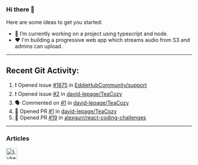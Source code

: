 ### Hi there 👋
Here are some ideas to get you started:

- 🔭 I’m currently working on a project using typescript and node.
- ❤ I'm building a progressive web app which streams audio from S3 and admins can upload.  
---
## Recent Git Activity: 

<!--START_SECTION:activity-->
1. ❗️ Opened issue [#1875](https://github.com/EddieHubCommunity/support/issues/1875) in [EddieHubCommunity/support](https://github.com/EddieHubCommunity/support)
2. ❗️ Opened issue [#2](https://github.com/david-lepage/TeaCozy/issues/2) in [david-lepage/TeaCozy](https://github.com/david-lepage/TeaCozy)
3. 🗣 Commented on [#1](https://github.com/david-lepage/TeaCozy/issues/1) in [david-lepage/TeaCozy](https://github.com/david-lepage/TeaCozy)
4. 💪 Opened PR [#1](https://github.com/david-lepage/TeaCozy/pull/1) in [david-lepage/TeaCozy](https://github.com/david-lepage/TeaCozy)
5. 💪 Opened PR [#19](https://github.com/alexgurr/react-coding-challenges/pull/19) in [alexgurr/react-coding-challenges](https://github.com/alexgurr/react-coding-challenges)
<!--END_SECTION:activity-->

---
### Articles
<a href="https://dev.to/lukeecart">
  <img src="https://d2fltix0v2e0sb.cloudfront.net/dev-badge.svg" alt="Luke Cartwright's DEV Community Profile" height="30" width="30">
</a>
